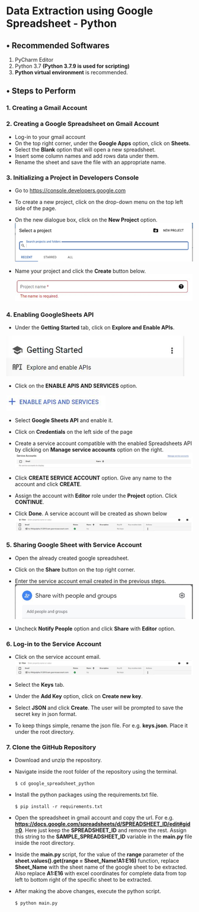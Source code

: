 # Data Extraction using Google Spreadsheet - Python
## • Recommended Softwares
1. PyCharm Editor
2. Python 3.7 **(Python 3.7.9 is used for scripting)**
3. **Python virtual environment** is recommended.

## • Steps to Perform
### 1. Creating a Gmail Account
### 2. Creating a Google Spreadsheet on Gmail Account
* Log-in to your gmail account
* On the top right corner, under the **Google Apps** option, click on **Sheets**.
* Select the **Blank** option that will open a new spreadsheet.
* Insert some column names and add rows data under them.
* Rename the sheet and save the file with an appropriate name. 

### 3. Initializing a Project in Developers Console
* Go to https://console.developers.google.com
* To create a new project, click on the drop-down menu on the top left side of the page.
* On the new dialogue box, click on the **New Project** option.
![](New_Project.jpg)

* Name your project and click the **Create** button below.
![](Project_Name.JPG)

### 4. Enabling GoogleSheets API
* Under the **Getting Started** tab, click on **Explore and Enable APIs**.


![](Enable_Google_Sheets_API.JPG) 


* Click on the **ENABLE APIS AND SERVICES** option.


![](Enable_API.JPG)

* Select **Google Sheets API** and enable it.
* Click on **Credentials** on the left side of the page
* Create a service account compatible with the enabled Spreadsheets API by clicking on **Manage service accounts** option on the right.
![](Manage_Service_Accounts.JPG)

* Click **CREATE SERVICE ACCOUNT** option. Give any name to the account and click **CREATE**.
* Assign the account with **Editor** role under the **Project** option. Click **CONTINUE**.
* Click **Done**. A service account will be created as shown below
![](Service_Account.JPG)

### 5. Sharing Google Sheet with Service Account
* Open the already created google spreadsheet.
* Click on the **Share** button on the top right corner.
* Enter the service account email created in the previous steps.
![](Sharing_Service_Account.JPG)

* Uncheck **Notify People** option and click **Share** with **Editor** option.

### 6. Log-in to the Service Account
* Click on the service account email.
![](Service_Account.JPG)

* Select the **Keys** tab.
* Under the **Add Key** option, click on **Create new key**.
* Select **JSON** and click **Create**. The user will be prompted to save the secret key in json format.
* To keep things simple, rename the json file. For e.g. **keys.json**. Place it under the root directory.

### 7. Clone the GitHub Repository

* Download and unzip the repository.

* Navigate inside the root folder of the repository using the terminal.

  `$ cd google_spreadsheet_python`
  
* Install the python packages using the requirements.txt file.

  `$ pip install -r requirements.txt`
  
* Open the spreadsheet in gmail account and copy the url. For e.g. **https://docs.google.com/spreadsheets/d/SPREADSHEET_ID/edit#gid=0**. Here just keep the **SPREADSHEET_ID** and remove the rest. Assign this string to the **SAMPLE_SPREADSHEET_ID** variable in the **main.py** file inside the root directory.
* Inside the **main.py** script, for the value of the **range** parameter of the **sheet.values().get(range = Sheet_Name!A1:E16)** function, replace **Sheet_Name** with the sheet name of the google sheet to be extracted. Also replace **A1:E16** with excel coordinates for complete data from top left to bottom right of the specific sheet to be extracted.
* After making the above changes, execute the python script.

  `$ python main.py`
  
